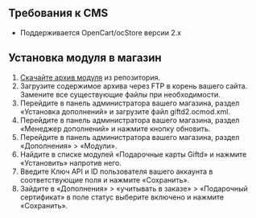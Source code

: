 Требования к CMS
----------------

* Поддерживается OpenCart/ocStore версии 2.x

Установка модуля в магазин
--------------------------

1. [Скачайте архив модуля](https://github.com/Giftd/giftd-opencart-2) из репозитория.
2. Загрузите содержимое архива через FTP в корень вашего сайта. Замените все существующие файлы при необходимости.
3. Перейдите в панель администратора вашего магазина, раздел «Установка дополнений» и загрузите файл giftd2.ocmod.xml.
4. Перейдите в панель администратора вашего магазина, раздел «Менеджер дополнений» и  нажмите кнопку обновить.
5. Перейдите в панель администратора вашего магазина, раздел «Дополнения» > «Модули».
6. Найдите в списке модулей «Подарочные карты Giftd» и нажмите «Установить» напротив него.
7. Введите Ключ API и ID пользователя вашего аккаунта в соответствующие поля и нажмите «Сохранить».
8. Зайдите в «Дополнения» > «учитывать в заказе» > «Подарочный сертификат» в поле статус выберите включено и нажмите «Сохранить».